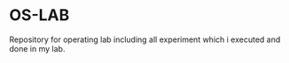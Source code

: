 # OS-LAB
Repository for operating lab including all experiment which i executed and done in my lab.
